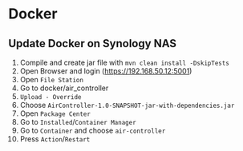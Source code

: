 # Docker

## Update Docker on Synology NAS

1. Compile and create jar file with `mvn clean install -DskipTests`
2. Open Browser and login (https://192.168.50.12:5001)
3. Open `File Station`
4. Go to docker/air_controller
5. `Upload - Override`
6. Choose `AirController-1.0-SNAPSHOT-jar-with-dependencies.jar`
7. Open `Package Center`
8. Go to `Installed`/`Container Manager`
9. Go to `Container` and choose `air-controller`
10. Press `Action`/`Restart`